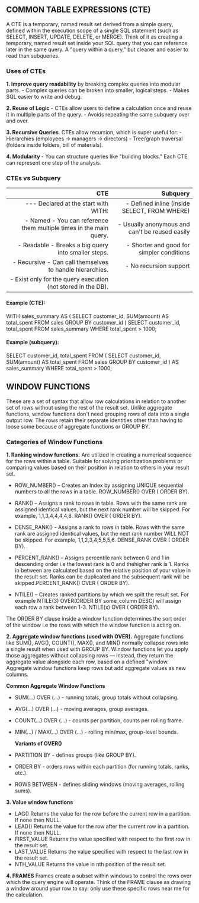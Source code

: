## COMMON TABLE EXPRESSIONS (CTE)
A CTE is a temporary, named result set derived from a simple query, defined within the execution scope of a single SQL statement 
(such as SELECT, INSERT, UPDATE, DELETE, or MERGE). Think of it as creating a temporary, named result set inside your SQL query 
that you can reference later in the same query. A "query within a query," but cleaner and easier to read than subqueries.

### Uses of CTEs
**1. Improve query readability** by breaking complex queries into modular parts.
      - Complex queries can be broken into smaller, logical steps.
      - Makes SQL easier to write and debug.

**2. Reuse of Logic**
      - CTEs allow users to define a calculation once and reuse it in multiple parts of the query.
      - Avoids repeating the same subquery over and over.

**3. Recursive Queries**. CTEs allow recursion, which is super useful for:
      - Hierarchies (employees → managers → directors)
      - Tree/graph traversal (folders inside folders, bill of materials).

**4. Modularity** 
      - You can structure queries like "building blocks." Each CTE can represent one step of the analysis.

### CTEs vs Subquery

| **CTE** | **Subquery**|
| ----------------------: | ---------------------: |
| --- Declared at the start with WITH:                               | - Defined inline (inside SELECT, FROM WHERE)
| - Named - You can reference them multiple times in the main query. | - Usually anonymous and can't be reused easily
| - Readable - Breaks a big query into smaller steps.                | - Shorter and good for simpler conditions
| - Recursive - Can call themselves to handle hierarchies.           | - No recursion support
| - Exist only for the query execution (not stored in the DB).       |

#### Example (CTE):

WITH sales_summary AS (
    SELECT customer_id, SUM(amount) AS total_spent
    FROM sales
    GROUP BY customer_id
)
SELECT customer_id, total_spent
FROM sales_summary
WHERE total_spent > 1000;

#### Example (subquery):

SELECT customer_id, total_spent
FROM (
    SELECT customer_id, SUM(amount) AS total_spent
    FROM sales
    GROUP BY customer_id
) AS sales_summary
WHERE total_spent > 1000;


## WINDOW FUNCTIONS
These are a set of syntax that allow row calculations in relation to another set of rows without using the rest of the result set.
Unlike aggregate functions, window functions don't need grouping rows of data into a single output row. The rows retain their separate 
identities other than having to loose some because of aggregate functions or GROUP BY.

### Categories of Window Functions

**1. Ranking window functions.**
Are utilized in creating a numerical sequence for the rows within a table. Suitable for solving prioritization problems or comparing
values based on their position in relation to others in your result set.
- ROW_NUMBER() – Creates an Index by assigning UNIQUE sequential numbers to all the rows in a table.
                       ROW_NUMBER() OVER ( ORDER BY).
                       
- RANK() – Assigns a rank to rows in table. Rows with the same rank are assigned identical values, but the next rank number will be
               skipped. For example, 1,1,3,4,4,4,4,8. RANK() OVER ( ORDER BY).
  
- DENSE_RANK() - Assigns a rank to rows in table. Rows with the same rank are assigned identical values, but the next rank number 
                     WILL NOT be skipped. For example, 1,1,2,3,4,5,5,5,6. DENSE_RANK OVER ( ORDER BY).
  
- PERCENT_RANK() – Assigns percentile rank between 0 and 1 in descending order i.e the lowest rank is 0 and thehigher rank is 1. Ranks in between are calculated based on the relative position of your value in the result set. Ranks can be duplicated and the subsequent rank will be skipped.PERCENT_RANK() OVER ( ORDER BY).
  
- NTILE() – Creates ranked partitions by which we spilt the result set. For example NTILE(3) OVER(ORDER BY some_column DESC) will assign each row a rank between 1-3. NTILE(x) OVER ( ORDER BY).
  
The ORDER BY clause inside a window function determines the sort order of the window i.e the rows with which the window function is acting on.

**2. Aggregate window functions (used with OVER).** 
Aggregate functions like SUM(), AVG(), COUNT(), MAX(), and MIN() normally collapse rows into a single result when used with GROUP BY.
Window functions let you apply those aggregates without collapsing rows — instead, they return the aggregate value alongside each row, based on a defined "window.
Aggregate window functions keep rows but add aggregate values as new columns.

**Common Aggregate Window Functions**
- SUM(...) OVER (...) - running totals, group totals without collapsing.
- AVG(...) OVER (...) - moving averages, group averages.
- COUNT(...) OVER (...) - counts per partition, counts per rolling frame.
- MIN(...) / MAX(...) OVER (...) - rolling min/max, group-level bounds.

  **Variants of OVER()**
- PARTITION BY - defines groups (like GROUP BY).
- ORDER BY - orders rows within each partition (for running totals, ranks, etc.).
- ROWS BETWEEN - defines sliding windows (moving averages, rolling sums).
  
**3. Value window functions**

- LAG() Returns the value for the row before the current row in a partition. If none then NULL.
- LEAD() Returns the value for the row after the current row in a partition. If none then NULL.
- FIRST_VALUE Returns the value specified with respect to the first row in the result set.
- LAST_VALUE Returns the value specified with respect to the last row in the result set.
- NTH_VALUE Returns the value in nth position of the result set.

**4. FRAMES**
Frames create a subset within windows to control the rows over which the query engine will operate. Think of the FRAME clause as drawing a 
window around your row to say: only use these specific rows near me for the calculation.
